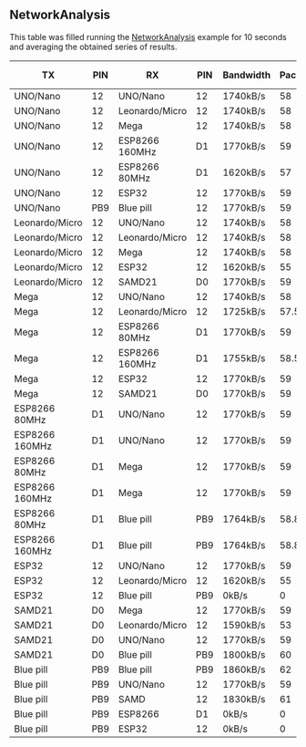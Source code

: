 ## NetworkAnalysis
This table was filled running the [NetworkAnalysis](../../../../examples/ARDUINO/Local/SoftwareBitBang/NetworkAnalysis) example for 10 seconds and averaging the obtained series of results.

| TX             | PIN | RX             | PIN | Bandwidth | Packets/s | Success rate |
|----------------|-----|----------------|-----|-----------|-----------|--------------|
| UNO/Nano       | 12  | UNO/Nano       | 12  | 1740kB/s  | 58        | 100%         |
| UNO/Nano       | 12  | Leonardo/Micro | 12  | 1740kB/s  | 58        | 100%         |
| UNO/Nano       | 12  | Mega           | 12  | 1740kB/s  | 58        | 100%         |
| UNO/Nano       | 12  | ESP8266 160MHz | D1  | 1770kB/s  | 59        | 100%         |
| UNO/Nano       | 12  | ESP8266 80MHz  | D1  | 1620kB/s  | 57        | 98.28%       |
| UNO/Nano       | 12  | ESP32          | 12  | 1770kB/s  | 59        | 99.80%       |
| UNO/Nano       | PB9 | Blue pill      | 12  | 1770kB/s  | 59        | 100%         |
| Leonardo/Micro | 12  | UNO/Nano       | 12  | 1740kB/s  | 58        | 100%         |
| Leonardo/Micro | 12  | Leonardo/Micro | 12  | 1740kB/s  | 58        | 100%         |
| Leonardo/Micro | 12  | Mega           | 12  | 1740kB/s  | 58        | 100%         |
| Leonardo/Micro | 12  | ESP32          | 12  | 1620kB/s  | 55        | 91.00%       |
| Leonardo/Micro | 12  | SAMD21         | D0  | 1770kB/s  | 59        | 100%         |
| Mega           | 12  | UNO/Nano       | 12  | 1740kB/s  | 58        | 100%         |
| Mega           | 12  | Leonardo/Micro | 12  | 1725kB/s  | 57.5      | 100%         |
| Mega           | 12  | ESP8266 80MHz  | D1  | 1770kB/s  | 59        | 100%         |
| Mega           | 12  | ESP8266 160MHz | D1  | 1755kB/s  | 58.5      | 99.5%        |
| Mega           | 12  | ESP32          | 12  | 1770kB/s  | 59        | 99.00%       |
| Mega           | 12  | SAMD21         | D0  | 1770kB/s  | 59        | 100%         |
| ESP8266 80MHz  | D1  | UNO/Nano       | 12  | 1770kB/s  | 59        | 100%         |
| ESP8266 160MHz | D1  | UNO/Nano       | 12  | 1770kB/s  | 59        | 100%         |
| ESP8266 80MHz  | D1  | Mega           | 12  | 1770kB/s  | 59        | 100%         |
| ESP8266 160MHz | D1  | Mega           | 12  | 1770kB/s  | 59        | 100%         |
| ESP8266 80MHz  | D1  | Blue pill      | PB9 | 1764kB/s  | 58.8      | 98%          |
| ESP8266 160MHz | D1  | Blue pill      | PB9 | 1764kB/s  | 58.8      | 98%          |
| ESP32          | 12  | UNO/Nano       | 12  | 1770kB/s  | 59        | 100%         |
| ESP32          | 12  | Leonardo/Micro | 12  | 1620kB/s  | 55        | 91.00%       |
| ESP32          | 12  | Blue pill      | PB9 | 0kB/s     | 0         | 0%           |
| SAMD21         | D0  | Mega           | 12  | 1770kB/s  | 59        | 100%         |
| SAMD21         | D0  | Leonardo/Micro | 12  | 1590kB/s  | 53        | 88.68%       |
| SAMD21         | D0  | UNO/Nano       | 12  | 1770kB/s  | 59        | 100%         |
| SAMD21         | D0  | Blue pill      | PB9 | 1800kB/s  | 60        | 100%         |
| Blue pill      | PB9 | Blue pill      | PB9 | 1860kB/s  | 62        | 100%         |
| Blue pill      | PB9 | UNO/Nano       | 12  | 1770kB/s  | 59        | 99.5%        |
| Blue pill      | PB9 | SAMD           | 12  | 1830kB/s  | 61        | 100%         |
| Blue pill      | PB9 | ESP8266        | D1  | 0kB/s     |  0        | 0%           |
| Blue pill      | PB9 | ESP32          | 12  | 0kB/s     |  0        | 0%           |
